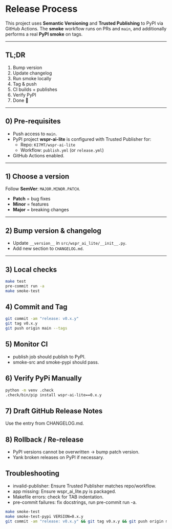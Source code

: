 # Release Process

This project uses **Semantic Versioning** and **Trusted Publishing** to PyPI via GitHub Actions.
The **smoke** workflow runs on PRs and `main`, and additionally performs a real **PyPI smoke** on tags.

---

## TL;DR

1. Bump version
2. Update changelog
3. Run smoke locally
4. Tag & push
5. CI builds + publishes
6. Verify PyPI
7. Done 🎉

---

## 0) Pre-requisites

- Push access to `main`.
- PyPI project **wspr-ai-lite** is configured with Trusted Publisher for:
  - Repo: `KI7MT/wspr-ai-lite`
  - Workflow: `publish.yml` (or `release.yml`)
- GitHub Actions enabled.

---

## 1) Choose a version

Follow **SemVer**: `MAJOR.MINOR.PATCH`.

- **Patch** = bug fixes
- **Minor** = features
- **Major** = breaking changes

---

## 2) Bump version & changelog

- Update `__version__` in `src/wspr_ai_lite/__init__.py`.
- Add new section to `CHANGELOG.md`.

---

## 3) Local checks

```bash
make test
pre-commit run -a
make smoke-test
```

## 4) Commit and Tag
```bash
git commit -am "release: v0.x.y"
git tag v0.x.y
git push origin main --tags
```

## 5) Monitor CI
- publish job should publish to PyPI.
- smoke-src and smoke-pypi should pass.

## 6) Verify PyPi Manually
```bash
python -m venv .check
.check/bin/pip install wspr-ai-lite==0.x.y
```

## 7) Draft GitHub Release Notes
Use the entry from CHANGELOG.md.


## 8) Rollback / Re-release
- PyPI versions cannot be overwritten → bump patch version.
- Yank broken releases on PyPI if necessary.


## Troubleshooting
- invalid-publisher: Ensure Trusted Publisher matches repo/workflow.
- app missing: Ensure wspr_ai_lite.py is packaged.
- Makefile errors: check for TAB indentation.
- pre-commit failures: fix docstrings, run pre-commit run -a.

```bash
make smoke-test
make smoke-test-pypi VERSION=0.x.y
git commit -am "release: v0.x.y" && git tag v0.x.y && git push origin main --tags
```
